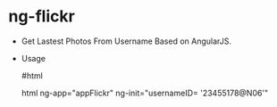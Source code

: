 ng-flickr
=========

* Get Lastest Photos From Username Based on AngularJS.

* Usage

   #html

   html ng-app="appFlickr" ng-init="usernameID= '23455178@N06'"